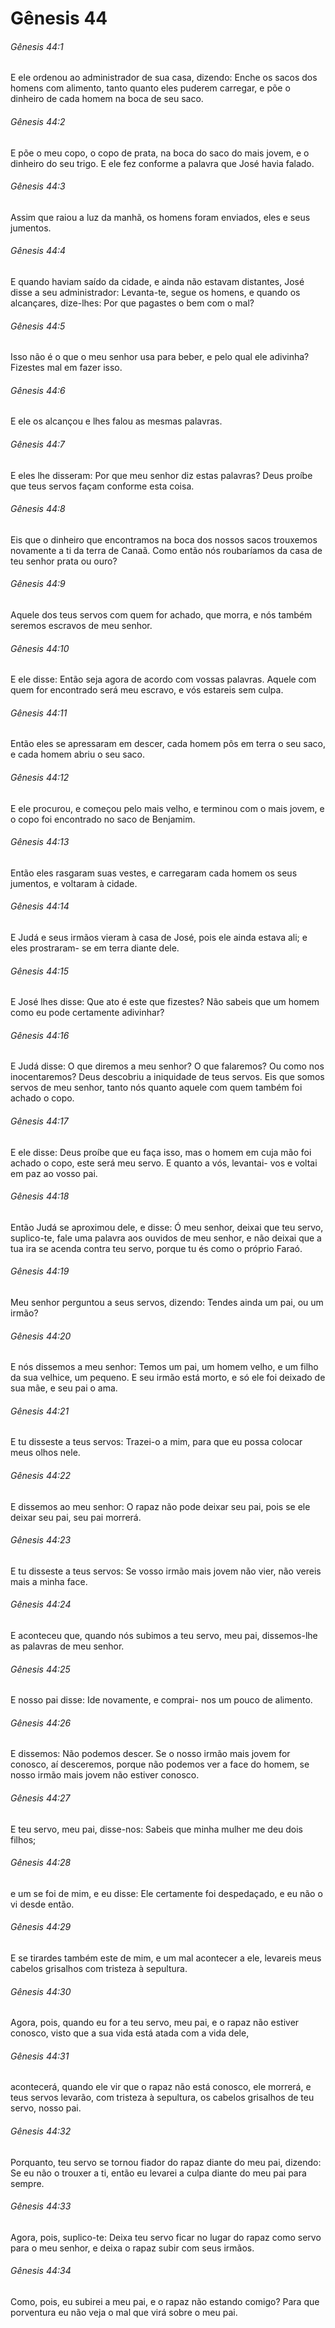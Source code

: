 # Gênesis 44

###### Gênesis 44:1

E ele ordenou ao administrador de sua casa, dizendo: Enche os sacos dos homens com alimento, tanto quanto eles puderem carregar, e põe o dinheiro de cada homem na boca de seu saco.

###### Gênesis 44:2

E põe o meu copo, o copo de prata, na boca do saco do mais jovem, e o dinheiro do seu trigo. E ele fez conforme a palavra que José havia falado.

###### Gênesis 44:3

Assim que raiou a luz da manhã, os homens foram enviados, eles e seus jumentos.

###### Gênesis 44:4

E quando haviam saído da cidade, e ainda não estavam distantes, José disse a seu administrador: Levanta-te, segue os homens, e quando os alcançares, dize-lhes: Por que pagastes o bem com o mal?

###### Gênesis 44:5

Isso não é o que o meu senhor usa para beber, e pelo qual ele adivinha? Fizestes mal em fazer isso.

###### Gênesis 44:6

E ele os alcançou e lhes falou as mesmas palavras.

###### Gênesis 44:7

E eles lhe disseram: Por que meu senhor diz estas palavras? Deus proíbe que teus servos façam conforme esta coisa.

###### Gênesis 44:8

Eis que o dinheiro que encontramos na boca dos nossos sacos trouxemos novamente a ti da terra de Canaã. Como então nós roubaríamos da casa de teu senhor prata ou ouro?

###### Gênesis 44:9

Aquele dos teus servos com quem for achado, que morra, e nós também seremos escravos de meu senhor.

###### Gênesis 44:10

E ele disse: Então seja agora de acordo com vossas palavras. Aquele com quem for encontrado será meu escravo, e vós estareis sem culpa.

###### Gênesis 44:11

Então eles se apressaram em descer, cada homem pôs em terra o seu saco, e cada homem abriu o seu saco.

###### Gênesis 44:12

E ele procurou, e começou pelo mais velho, e terminou com o mais jovem, e o copo foi encontrado no saco de Benjamim.

###### Gênesis 44:13

Então eles rasgaram suas vestes, e carregaram cada homem os seus jumentos, e voltaram à cidade.

###### Gênesis 44:14

E Judá e seus irmãos vieram à casa de José, pois ele ainda estava ali; e eles prostraram- se em terra diante dele.

###### Gênesis 44:15

E José lhes disse: Que ato é este que fizestes? Não sabeis que um homem como eu pode certamente adivinhar?

###### Gênesis 44:16

E Judá disse: O que diremos a meu senhor? O que falaremos? Ou como nos inocentaremos? Deus descobriu a iniquidade de teus servos. Eis que somos servos de meu senhor, tanto nós quanto aquele com quem também foi achado o copo.

###### Gênesis 44:17

E ele disse: Deus proíbe que eu faça isso, mas o homem em cuja mão foi achado o copo, este será meu servo. E quanto a vós, levantai- vos e voltai em paz ao vosso pai.

###### Gênesis 44:18

Então Judá se aproximou dele, e disse: Ó meu senhor, deixai que teu servo, suplico-te, fale uma palavra aos ouvidos de meu senhor, e não deixai que a tua ira se acenda contra teu servo, porque tu és como o próprio Faraó.

###### Gênesis 44:19

Meu senhor perguntou a seus servos, dizendo: Tendes ainda um pai, ou um irmão?

###### Gênesis 44:20

E nós dissemos a meu senhor: Temos um pai, um homem velho, e um filho da sua velhice, um pequeno. E seu irmão está morto, e só ele foi deixado de sua mãe, e seu pai o ama.

###### Gênesis 44:21

E tu disseste a teus servos: Trazei-o a mim, para que eu possa colocar meus olhos nele.

###### Gênesis 44:22

E dissemos ao meu senhor: O rapaz não pode deixar seu pai, pois se ele deixar seu pai, seu pai morrerá.

###### Gênesis 44:23

E tu disseste a teus servos: Se vosso irmão mais jovem não vier, não vereis mais a minha face.

###### Gênesis 44:24

E aconteceu que, quando nós subimos a teu servo, meu pai, dissemos-lhe as palavras de meu senhor.

###### Gênesis 44:25

E nosso pai disse: Ide novamente, e comprai- nos um pouco de alimento.

###### Gênesis 44:26

E dissemos: Não podemos descer. Se o nosso irmão mais jovem for conosco, aí desceremos, porque não podemos ver a face do homem, se nosso irmão mais jovem não estiver conosco.

###### Gênesis 44:27

E teu servo, meu pai, disse-nos: Sabeis que minha mulher me deu dois filhos;

###### Gênesis 44:28

e um se foi de mim, e eu disse: Ele certamente foi despedaçado, e eu não o vi desde então.

###### Gênesis 44:29

E se tirardes também este de mim, e um mal acontecer a ele, levareis meus cabelos grisalhos com tristeza à sepultura.

###### Gênesis 44:30

Agora, pois, quando eu for a teu servo, meu pai, e o rapaz não estiver conosco, visto que a sua vida está atada com a vida dele,

###### Gênesis 44:31

acontecerá, quando ele vir que o rapaz não está conosco, ele morrerá, e teus servos levarão, com tristeza à sepultura, os cabelos grisalhos de teu servo, nosso pai.

###### Gênesis 44:32

Porquanto, teu servo se tornou fiador do rapaz diante do meu pai, dizendo: Se eu não o trouxer a ti, então eu levarei a culpa diante do meu pai para sempre.

###### Gênesis 44:33

Agora, pois, suplico-te: Deixa teu servo ficar no lugar do rapaz como servo para o meu senhor, e deixa o rapaz subir com seus irmãos.

###### Gênesis 44:34

Como, pois, eu subirei a meu pai, e o rapaz não estando comigo? Para que porventura eu não veja o mal que virá sobre o meu pai.

